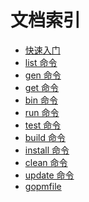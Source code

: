 文档索引
=======

- [快速入门](Quickstart.md)
- [list 命令](list.md)
- [gen 命令](Gen.md)
- [get 命令](Get.md)
- [bin 命令](Bin.md)
- [run 命令](Run.md)
- [test 命令](test.md)
- [build 命令](Build.md)
- [install 命令](Install.md)
- [clean 命令](clean.md)
- [update 命令](Update.md)
- [gopmfile](gopmfile.md)